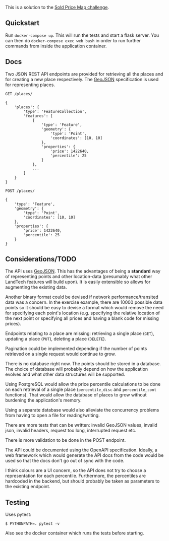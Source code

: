 This is a solution to the [Sold Price Map challenge](https://github.com/landtechnologies/technical-challenge/blob/master/sold-price-map.md).

## Quickstart

Run `docker-compose up`. This will run the tests and start a flask server. You can then do `docker-compose exec web bash` in order to run further commands from inside the application container.

## Docs

Two JSON REST API endpoints are provided for retrieving all the places and for creating a new place respectively. The [GeoJSON](https://geojson.org/) specification is used for representing places.

```
GET /places/

{
    'places': {
        'type': 'FeatureCollection',
        'features': [
            {
                'type': 'Feature',
                'geometry': {
                    'type': 'Point',
                    'coordinates': [10, 10]
                },
                'properties': {
                    'price': 1422640,
                    'percentile': 25
                }
            },
            ...
        ]
    }
}
```

```
POST /places/

{
    'type': 'Feature',
    'geometry': {
        'type': 'Point',
        'coordinates': [10, 10]
    },
    'properties': {
        'price': 1422640,
        'percentile': 25
    }
}
```

## Considerations/TODO

The API uses [GeoJSON](https://geojson.org/). This has the advantages of being a __standard__ way of representing points and other location-data (presumably what other LandTech features will build upon). It is easily extensible so allows for augmenting the existing data.

Another binary format could be devised if network performance/transited data was a concern. In the exercise example, there are 10000 possible data points so it should be easy to devise a format which would remove the need for specifying each point's location (e.g. specifying the relative location of the next point or specifying all prices and having a blank code for missing prices).

Endpoints relating to a place are missing: retrieving a single place (`GET`), updating a place (`PUT`), deleting a place (`DELETE`).

Pagination could be implemented depending if the number of points retrieved on a single request would continue to grow.

There is no database right now. The points should be stored in a database. The choice of database will probably depend on how the application evolves and what other data structures will be supported.

Using PostgreSQL would allow the price percentile calculations to be done on each retrieval of a single place (`percentile_disc` and `percentile_cont` functions). That would allow the database of places to grow without burdening the application's memory.

Using a separate database would also alleviate the concurrency problems from having to open a file for reading/writing.

There are more tests that can be written: invalid GeoJSON values, invalid json, invalid headers, request too long, interrupted request etc.

There is more validation to be done in the POST endpoint.

The API could be documented using the OpenAPI specification. Ideally, a web framework which would generate the API docs from the code would be used so that the docs don't go out of sync with the code.

I think colours are a UI concern, so the API does not try to choose a representation for each percentile. Furthermore, the percentiles are hardcoded in the backend, but should probably be taken as parameters to the existing endpoint.

## Testing

Uses pytest:

```
$ PYTHONPATH=. pytest -v

```

Also see the docker container which runs the tests before starting.
